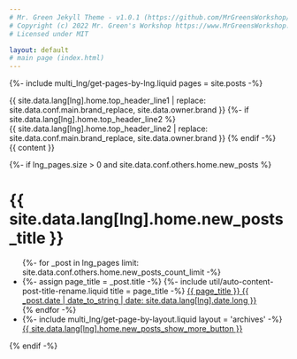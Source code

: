 ```yaml
---
# Mr. Green Jekyll Theme - v1.0.1 (https://github.com/MrGreensWorkshop/MrGreen-JekyllTheme)
# Copyright (c) 2022 Mr. Green's Workshop https://www.MrGreensWorkshop.com
# Licensed under MIT

layout: default
# main page (index.html)
---
```

{%- include multi_lng/get-pages-by-lng.liquid pages = site.posts -%}

<div class="multipurpose-container home-heading-container">
  <div class="home-heading" style="background-image:url('{{ page.img }}');">
    <div class="home-heading-message">
      {{ site.data.lang[lng].home.top_header_line1 | replace: site.data.conf.main.brand_replace, site.data.owner.brand }}
      {%- if site.data.lang[lng].home.top_header_line2 %}
        <br>
        {{ site.data.lang[lng].home.top_header_line2 | replace: site.data.conf.main.brand_replace, site.data.owner.brand }}
      {% endif -%}
    </div>
  </div>
  <div class="home-intro-text">
    {{ content }}
  </div>
</div>

{%- if lng_pages.size > 0 and site.data.conf.others.home.new_posts %}
<div class="multipurpose-container new-posts-container">
  <h1>{{ site.data.lang[lng].home.new_posts_title }}</h1>
  <ul class="new-posts">
  {%- for _post in lng_pages limit: site.data.conf.others.home.new_posts_count_limit -%}
    <li>
      {%- assign page_title = _post.title -%}
      {%- include util/auto-content-post-title-rename.liquid title = page_title -%}
      <a href="{{ site.baseurl }}{{ _post.url }}">{{ page_title }}
        <span>{{ _post.date | date_to_string | date: site.data.lang[lng].date.long }}</span>
      </a>
    </li>
  {% endfor -%}
    <li>
      {%- include multi_lng/get-page-by-layout.liquid layout = 'archives' -%}
      <a href="{{ site.baseurl }}{{ layout_page_obj.url }}">{{ site.data.lang[lng].home.new_posts_show_more_button }}</a>
    </li>
  </ul>
</div>
{% endif -%}

<script data-name="BMC-Widget" data-cfasync="false" src="https://cdnjs.buymeacoffee.com/1.0.0/widget.prod.min.js" data-id="MHYC" data-description="Support me on Buy me a coffee!" data-message="Buy me a super cool rocket!" data-color="#71b2ff" data-position="Right" data-x_margin="18" data-y_margin="18"></script>
